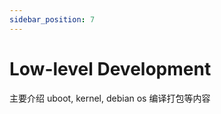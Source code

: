 ```yaml
---
sidebar_position: 7
---
```


# Low-level Development

主要介绍 uboot, kernel, debian os 编译打包等内容

<DocCardList />
